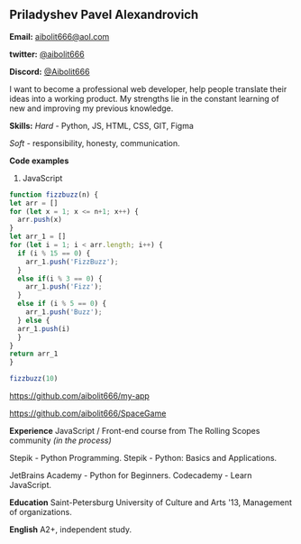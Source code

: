 **Priladyshev Pavel Alexandrovich**
---
**Email:** [aibolit666@aol.com](mailto:aibolit666@aol.com)

**twitter:** [@aibolit666](https://twitter.com/aibolit666)

**Discord:** [@Aibolit666](https://discord.com/channels/@Aibolit666)
 
 I want to become a professional web developer, help people translate their ideas into a working product. My strengths lie in the constant learning of new and improving my previous knowledge.


**Skills:**
*Hard*  - Python, JS, HTML, CSS, GIT, Figma

*Soft*  - responsibility, honesty, communication.


**Code examples**
1. JavaScript
  ```javascript
  function fizzbuzz(n) {
  let arr = []
  for (let x = 1; x <= n+1; x++) {
    arr.push(x)
  }
  let arr_1 = []
  for (let i = 1; i < arr.length; i++) {
    if (i % 15 == 0) {
      arr_1.push('FizzBuzz');     
    }
    else if(i % 3 == 0) {
      arr_1.push('Fizz');     
    }
    else if (i % 5 == 0) {
      arr_1.push('Buzz');     
    } else {
    arr_1.push(i)
    }
  }
  return arr_1
}

fizzbuzz(10)
  ```

https://github.com/aibolit666/my-app

https://github.com/aibolit666/SpaceGame


**Experience**
JavaScript / Front-end course from The Rolling Scopes community *(in the process)*

Stepik - Python Programming. Stepik - Python: Basics and Applications.

JetBrains Academy - Python for Beginners. Codecademy - Learn JavaScript.


**Education**
Saint-Petersburg University of Culture and Arts '13, Management of organizations.


**English** 
A2+, independent study.
